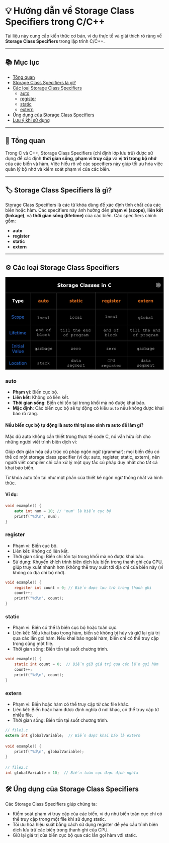 # 💡 Hướng dẫn về Storage Class Specifiers trong C/C++

Tài liệu này cung cấp kiến thức cơ bản, ví dụ thực tế và giải thích rõ ràng về **Storage Class Specifiers** trong lập trình C/C++.

---

## 📚 Mục lục

- [Tổng quan](#tổng-quan)
- [Storage Class Specifiers là gì?](#storage-class-specifiers-là-gì)
- [Các loại Storage Class Specifiers](#các-loại-storage-class-specifiers)
  - [auto](#auto)
  - [register](#register)
  - [static](#static)
  - [extern](#extern)
- [Ứng dụng của Storage Class Specifiers](#ứng-dụng-của-storage-class-specifiers)
- [Lưu ý khi sử dụng](#lưu-ý-khi-sử-dụng)
---

## 🧠 Tổng quan

Trong C và C++, Storage Class Specifiers (chỉ định lớp lưu trữ) được sử dụng để xác định **thời gian sống**, **phạm vi truy cập** và **vị trí trong bộ nhớ** của các biến và hàm. Việc hiểu rõ về các specifiers này giúp tối ưu hóa việc quản lý bộ nhớ và kiểm soát phạm vi của các biến.

---

## 🏷️ Storage Class Specifiers là gì?

Storage Class Specifiers là các từ khóa dùng để xác định tính chất của các biến hoặc hàm. Các specifiers này ảnh hưởng đến **phạm vi (scope)**, **liên kết (linkage)**, và **thời gian sống (lifetime)** của các biến. Các specifiers chính gồm:

- **auto**
- **register**
- **static**
- **extern**

---

## ⚙️ Các loại Storage Class Specifiers
![alt text](image.png)
### auto

- **Phạm vi**: Biến cục bộ.
- **Liên kết**: Không có liên kết.
- **Thời gian sống**: Biến chỉ tồn tại trong khối mà nó được khai báo.
- **Mặc định**: Các biến cục bộ sẽ tự động có kiểu `auto` nếu không được khai báo rõ ràng.

#### Nếu biến cục bộ tự động là auto thì tại sao sinh ra auto để làm gì?
Mặc dù auto không cần thiết trong thực tế code C, nó vẫn hữu ích cho những người viết trình biên dịch vì:

Giúp đơn giản hóa cấu trúc cú pháp ngôn ngữ (grammar): mọi biến đều có thể có một storage class specifier (ví dụ: auto, register, static, extern), nên người viết compiler chỉ cần xử lý một quy tắc cú pháp duy nhất cho tất cả khai báo biến.

Từ khóa auto tồn tại như một phần của thiết kế ngôn ngữ thống nhất và hình thức.

#### Ví dụ:
```c
void example() {
    auto int num = 10; // 'num' là biến cục bộ
    printf("%d\n", num);
}
```

### register
- Phạm vi: Biến cục bộ.
- Liên kết: Không có liên kết.
- Thời gian sống: Biến chỉ tồn tại trong khối mà nó được khai báo.
- Sử dụng: Khuyến khích trình biên dịch lưu biến trong thanh ghi của CPU, giúp truy xuất nhanh hơn (không thể truy xuất tới địa chỉ của biến này (vì không có địa chỉ bộ nhớ).

```c
void example() {
    register int count = 0; // Biến được lưu trữ trong thanh ghi
    count++;
    printf("%d\n", count);
}
```

### static
- Phạm vi: Biến có thể là biến cục bộ hoặc toàn cục.
- Liên kết: Nếu khai báo trong hàm, biến sẽ không bị hủy và giữ lại giá trị qua các lần gọi hàm. Nếu khai báo ngoài hàm, biến chỉ có thể truy cập trong cùng một file.
- Thời gian sống: Biến tồn tại suốt chương trình.
```c
void example() {
    static int count = 0;  // Biến giữ giá trị qua các lần gọi hàm
    count++;
    printf("%d\n", count);
}
```

### extern
- Phạm vi: Biến hoặc hàm có thể truy cập từ các file khác.
- Liên kết: Biến hoặc hàm được định nghĩa ở nơi khác, có thể truy cập từ nhiều file.
- Thời gian sống: Biến tồn tại suốt chương trình.
```c
// file1.c
extern int globalVariable;  // Biến được khai báo là extern

void example() {
    printf("%d\n", globalVariable);
}

// file2.c
int globalVariable = 10;  // Biến toàn cục được định nghĩa
```

## 🛠️ Ứng dụng của Storage Class Specifiers
Các Storage Class Specifiers giúp chúng ta:
- Kiểm soát phạm vi truy cập của các biến, ví dụ như biến toàn cục chỉ có thể truy cập trong một file khi sử dụng static.
- Tối ưu hóa hiệu suất bằng cách sử dụng register để yêu cầu trình biên dịch lưu trữ các biến trong thanh ghi của CPU.
- Giữ lại giá trị của biến cục bộ qua các lần gọi hàm với static.
